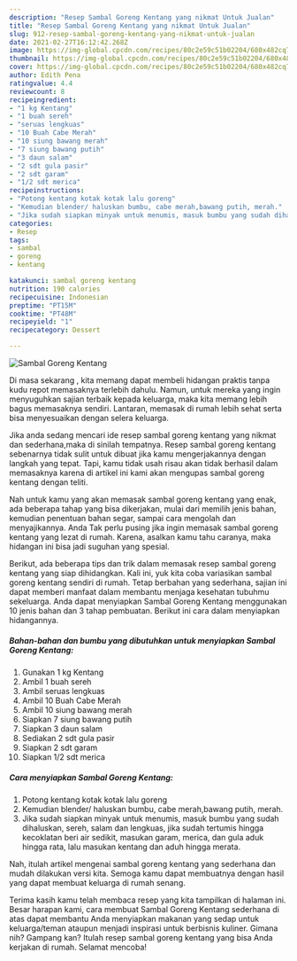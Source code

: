 ```yaml
---
description: "Resep Sambal Goreng Kentang yang nikmat Untuk Jualan"
title: "Resep Sambal Goreng Kentang yang nikmat Untuk Jualan"
slug: 912-resep-sambal-goreng-kentang-yang-nikmat-untuk-jualan
date: 2021-02-27T16:12:42.268Z
image: https://img-global.cpcdn.com/recipes/80c2e59c51b02204/680x482cq70/sambal-goreng-kentang-foto-resep-utama.jpg
thumbnail: https://img-global.cpcdn.com/recipes/80c2e59c51b02204/680x482cq70/sambal-goreng-kentang-foto-resep-utama.jpg
cover: https://img-global.cpcdn.com/recipes/80c2e59c51b02204/680x482cq70/sambal-goreng-kentang-foto-resep-utama.jpg
author: Edith Pena
ratingvalue: 4.4
reviewcount: 8
recipeingredient:
- "1 kg Kentang"
- "1 buah sereh"
- "seruas lengkuas"
- "10 Buah Cabe Merah"
- "10 siung bawang merah"
- "7 siung bawang putih"
- "3 daun salam"
- "2 sdt gula pasir"
- "2 sdt garam"
- "1/2 sdt merica"
recipeinstructions:
- "Potong kentang kotak kotak lalu goreng"
- "Kemudian blender/ haluskan bumbu, cabe merah,bawang putih, merah."
- "Jika sudah siapkan minyak untuk menumis, masuk bumbu yang sudah dihaluskan, sereh, salam dan lengkuas, jika sudah tertumis hingga kecoklatan beri air sedikit, masukan garam, merica, dan gula aduk hingga rata, lalu masukan kentang dan aduh hingga merata."
categories:
- Resep
tags:
- sambal
- goreng
- kentang

katakunci: sambal goreng kentang 
nutrition: 190 calories
recipecuisine: Indonesian
preptime: "PT15M"
cooktime: "PT48M"
recipeyield: "1"
recipecategory: Dessert

---
```



![Sambal Goreng Kentang](https://img-global.cpcdn.com/recipes/80c2e59c51b02204/680x482cq70/sambal-goreng-kentang-foto-resep-utama.jpg)

Di masa  sekarang , kita memang dapat membeli hidangan praktis tanpa kudu repot memasaknya terlebih dahulu. Namun, untuk mereka yang ingin menyuguhkan sajian terbaik kepada keluarga, maka kita memang lebih bagus memasaknya sendiri. Lantaran, memasak di rumah lebih sehat serta bisa menyesuaikan dengan selera keluarga.

Jika anda sedang mencari ide resep sambal goreng kentang yang nikmat dan sederhana,maka di sinilah tempatnya. Resep sambal goreng kentang  sebenarnya tidak sulit untuk dibuat jika kamu mengerjakannya dengan langkah yang tepat. Tapi, kamu tidak usah risau akan tidak berhasil dalam memasaknya 
karena di artikel ini kami akan mengupas sambal goreng kentang dengan teliti.  



Nah untuk kamu yang akan memasak sambal goreng kentang yang enak, ada beberapa tahap yang bisa dikerjakan, mulai dari memilih jenis bahan, kemudian penentuan bahan segar, sampai cara mengolah dan menyajikannya. Anda Tak perlu pusing jika ingin memasak sambal goreng kentang yang lezat di rumah. Karena, asalkan kamu  tahu caranya, maka hidangan ini bisa jadi suguhan yang spesial.

Berikut, ada beberapa tips dan trik dalam memasak resep sambal goreng kentang yang siap dihidangkan. Kali ini, yuk kita coba variasikan sambal goreng kentang sendiri di rumah. Tetap berbahan yang sederhana, sajian ini dapat memberi manfaat dalam membantu menjaga kesehatan tubuhmu sekeluarga. Anda dapat menyiapkan Sambal Goreng Kentang menggunakan 10 jenis bahan dan 3 tahap pembuatan. Berikut ini cara dalam menyiapkan hidangannya.

<!--inarticleads1-->

##### Bahan-bahan dan bumbu yang dibutuhkan untuk menyiapkan Sambal Goreng Kentang:

1. Gunakan 1 kg Kentang
1. Ambil 1 buah sereh
1. Ambil seruas lengkuas
1. Ambil 10 Buah Cabe Merah
1. Ambil 10 siung bawang merah
1. Siapkan 7 siung bawang putih
1. Siapkan 3 daun salam
1. Sediakan 2 sdt gula pasir
1. Siapkan 2 sdt garam
1. Siapkan 1/2 sdt merica




<!--inarticleads2-->

##### Cara menyiapkan Sambal Goreng Kentang:

1. Potong kentang kotak kotak lalu goreng
1. Kemudian blender/ haluskan bumbu, cabe merah,bawang putih, merah.
1. Jika sudah siapkan minyak untuk menumis, masuk bumbu yang sudah dihaluskan, sereh, salam dan lengkuas, jika sudah tertumis hingga kecoklatan beri air sedikit, masukan garam, merica, dan gula aduk hingga rata, lalu masukan kentang dan aduh hingga merata.




Nah, itulah artikel mengenai  sambal goreng kentang  yang sederhana dan mudah dilakukan versi kita. Semoga kamu dapat membuatnya dengan hasil yang dapat membuat keluarga di rumah senang. 

Terima kasih kamu telah membaca resep yang kita tampilkan di halaman ini. Besar harapan kami, cara membuat  Sambal Goreng Kentang sederhana di atas dapat membantu Anda menyiapkan makanan yang sedap untuk keluarga/teman ataupun menjadi inspirasi untuk berbisnis kuliner. Gimana nih? Gampang kan? Itulah resep sambal goreng kentang yang bisa Anda kerjakan di rumah. Selamat mencoba!

